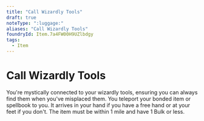 ```yaml
---
title: "Call Wizardly Tools"
draft: true
noteType: ":luggage:"
aliases: "Call Wizardly Tools"
foundryId: Item.7a4FW00H9UZlbdgy
tags:
  - Item
---
```


# Call Wizardly Tools

You're mystically connected to your wizardly tools, ensuring you can always find them when you've misplaced them. You teleport your bonded item or spellbook to you. It arrives in your hand if you have a free hand or at your feet if you don't. The item must be within 1 mile and have 1 Bulk or less.
